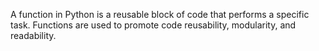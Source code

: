A function in Python is a reusable block of code that performs a specific task. Functions are used to promote code reusability, modularity, and readability.